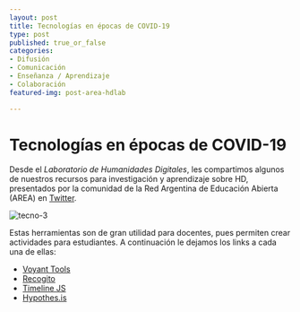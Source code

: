 ```yaml
---
layout: post
title: Tecnologías en épocas de COVID-19
type: post
published: true_or_false
categories: 
- Difusión
- Comunicación
- Enseñanza / Aprendizaje
- Colaboración
featured-img: post-area-hdlab

---
```


# Tecnologías en épocas de COVID-19 


Desde el *Laboratorio de Humanidades Digitales*, les compartimos algunos de nuestros recursos para investigación y aprendizaje sobre HD, presentados por la comunidad de la Red Argentina de Educación Abierta (AREA) en <a href= "https://twitter.com/RedArgEA/status/1240031059317833730" target="_blank">Twitter</a>. 

![tecno-3](/assets/img/posts/tecno-3_thumb.jpg)

Estas herramientas son de gran utilidad para docentes, pues permiten crear actividades para estudiantes.
A continuación le dejamos los links a cada una de ellas:

* <a href="https://voyant-tools.org/">Voyant Tools</a> 
* <a href="https://recogito.pelagios.org/">Recogito</a>
* <a href="https://timeline.knightlab.com/">Timeline JS</a> 
* <a href="https://web.hypothes.is/">Hypothes.is</a>